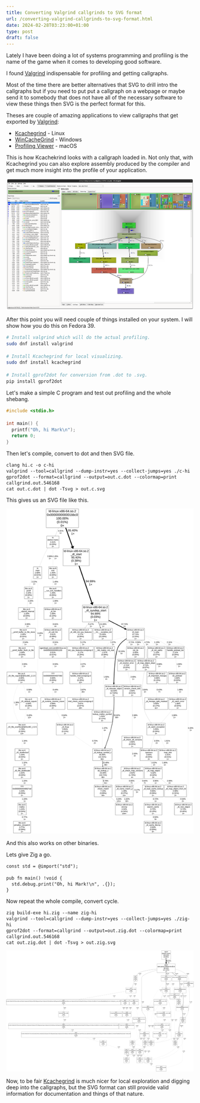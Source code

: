 ```yaml
---
title: Converting Valgrind callgrinds to SVG format
url: /converting-valgrind-callgrinds-to-svg-format.html
date: 2024-02-28T03:23:00+01:00
type: post
draft: false
---
```


Lately I have been doing a lot of systems programming and profiling is
the name of the game when it comes to developing good software.

I found [Valgrind](https://valgrind.org) indispensable for profiling
and getting callgraphs.

Most of the time there are better alternatives that SVG to drill intro the
callgraphs but if you need to put put a callgraph on a webpage or maybe
send it to somebody that does not have all of the necessary software to
view these things then SVG is the perfect format for this.

Theses are couple of amazing applications to view callgraphs that get
exported by [Valgrind](https://valgrind.org):

- [Kcachegrind](https://kcachegrind.github.io/html/Home.html) - Linux
- [WinCacheGrind](https://ceefour.github.io/wincachegrind/) - Windows
- [Profiling Viewer](https://profilingviewer.com/) - macOS

This is how Kcachekrind looks with a callgraph loaded in. Not only that,
with Kcachegrind you can also explore assembly produced by the compiler
and get much more insight into the profile of your application.

![Kcachekrind screenshot](/assets/posts/valgrind-callgrind-svg/kcachegrind.png)

After this point you will need couple of things installed on your
system. I will show how you do this on Fedora 39.

```sh
# Install valgrind which will do the actual profiling.
sudo dnf install valgrind

# Install Kcachegrind for local visualizing.
sudo dnf install kcachegrind

# Install gprof2dot for conversion from .dot to .svg.
pip install gprof2dot  
```

Let's make a simple C program and test out profiling and the whole shebang.

```c
#include <stdio.h>

int main() {
  printf("Oh, hi Mark\n");
  return 0;
}
```

Then let's compile, convert to dot and then SVG file.

```shell
clang hi.c -o c-hi
valgrind --tool=callgrind --dump-instr=yes --collect-jumps=yes ./c-hi
gprof2dot --format=callgrind --output=out.c.dot --colormap=print callgrind.out.546168
cat out.c.dot | dot -Tsvg > out.c.svg
```

This gives us an SVG file like this.

![SVG callgrind for C program](/assets/posts/valgrind-callgrind-svg/out.c.svg)

And this also works on other binaries.

Lets give Zig a go.

```zig
const std = @import("std");

pub fn main() !void {
  std.debug.print("Oh, hi Mark!\n", .{});
}
```

Now repeat the whole compile, convert cycle.

```shell
zig build-exe hi.zig --name zig-hi
valgrind --tool=callgrind --dump-instr=yes --collect-jumps=yes ./zig-hi
gprof2dot --format=callgrind --output=out.zig.dot --colormap=print callgrind.out.546168
cat out.zig.dot | dot -Tsvg > out.zig.svg
```

![SVG callgrind for Zig program](/assets/posts/valgrind-callgrind-svg/out.zig.svg)

Now, to be fair
[Kcachegrind](https://kcachegrind.github.io/html/Home.html) is much nicer
for local exploration and digging deep into the callgraphs, but the SVG
format can still provide valid information for documentation and things
of that nature.
